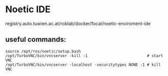 # Noetic IDE
registry.auto.tuwien.ac.at/roblab/docker/focal/noetic-enviroment-ide

## useful commands:
```
source /opt/ros/noetic/setup.bash
/opt/TurboVNC/bin/vncserver -kill :1                          # start VNC
/opt/TurboVNC/bin/vncserver -localhost -securitytypes NONE :1 # kill VNC
```
